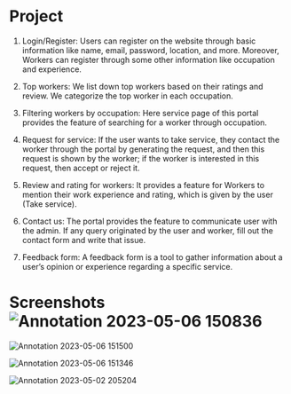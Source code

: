 # Project
1. Login/Register:
Users can register on the website through basic information like name, email,
password, location, and more. Moreover, Workers can register through some
other information like occupation and experience.
2. Top workers:
We list down top workers based on their ratings and review. We categorize
the top worker in each occupation.
3. Filtering workers by occupation:
Here service page of this portal provides the feature of searching for a worker
through occupation.
4. Request for service:
If the user wants to take service, they contact the worker through the portal
by generating the request, and then this request is shown by the worker; if the
worker is interested in this request, then accept or reject it.

5. Review and rating for workers:
It provides a feature for Workers to mention their work experience and rating,
which is given by the user (Take service).
6. Contact us:
The portal provides the feature to communicate user with the admin. If any
query originated by the user and worker, fill out the contact form and write
that issue.
7. Feedback form:
A feedback form is a tool to gather information about a user’s opinion or
experience regarding a specific service.

# Screenshots![Annotation 2023-05-06 150836](https://github.com/HorilPrasad/Mini-Project/assets/96302661/2a3b61b6-1e96-40e8-8026-cdd4c07f5bfc)


![Annotation 2023-05-06 151500](https://github.com/HorilPrasad/Mini-Project/assets/96302661/35611f76-18f7-441b-a96e-69c32812c1de)

![Annotation 2023-05-06 151346](https://github.com/HorilPrasad/Mini-Project/assets/96302661/baf31596-e850-40e6-b4b0-d28a0e5ce965)

![Annotation 2023-05-02 205204](https://github.com/HorilPrasad/Mini-Project/assets/96302661/dcc2df6d-df7d-48a3-bfc3-91da0e6cb80b)



